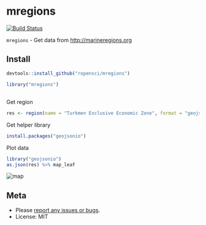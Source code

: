 mregions
========

[![Build Status](https://travis-ci.org/sckott/mregions.svg)](https://travis-ci.org/sckott/mregions)

`mregions` - Get data from http://marineregions.org

## Install


```r
devtools::install_github("ropensci/mregions")
```


```r
library("mregions")
```

## 

Get region


```r
res <- region(name = "Turkmen Exclusive Economic Zone", format = "geojson")
```

Get helper library


```r
install.packages("geojsonio")
```

Plot data


```r
library("geojsonio")
as.json(res) %>% map_leaf
```

![map](http://f.cl.ly/items/292D3I32251l1z3j0i1d/Screen%20Shot%202015-12-08%20at%2011.16.18%20PM.png)

## Meta

* Please [report any issues or bugs](https://github.com/sckott/mregions/issues).
* License: MIT
